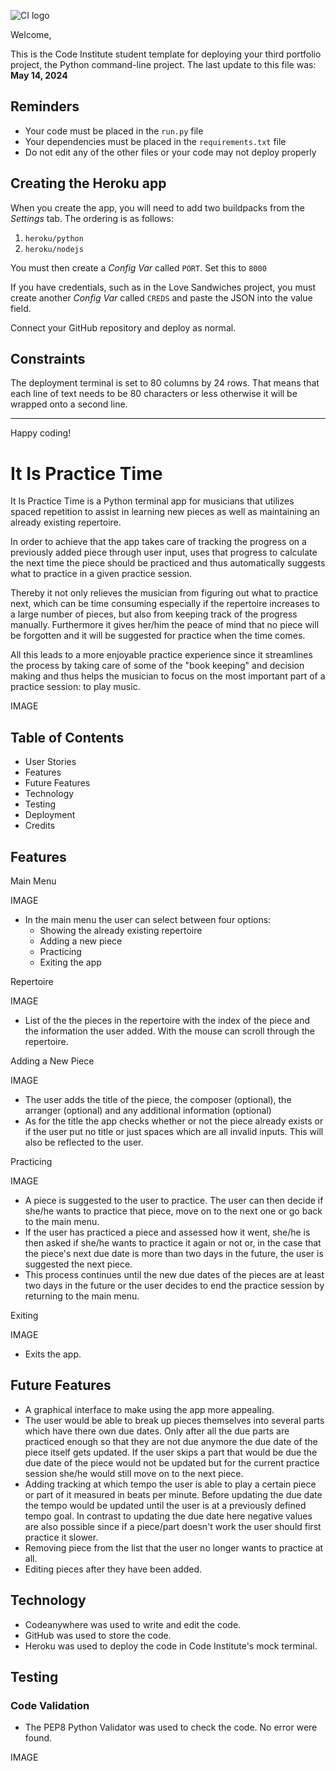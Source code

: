 ![CI logo](https://codeinstitute.s3.amazonaws.com/fullstack/ci_logo_small.png)

Welcome,

This is the Code Institute student template for deploying your third portfolio project, the Python command-line project. The last update to this file was: **May 14, 2024**

## Reminders

- Your code must be placed in the `run.py` file
- Your dependencies must be placed in the `requirements.txt` file
- Do not edit any of the other files or your code may not deploy properly

## Creating the Heroku app

When you create the app, you will need to add two buildpacks from the _Settings_ tab. The ordering is as follows:

1. `heroku/python`
2. `heroku/nodejs`

You must then create a _Config Var_ called `PORT`. Set this to `8000`

If you have credentials, such as in the Love Sandwiches project, you must create another _Config Var_ called `CREDS` and paste the JSON into the value field.

Connect your GitHub repository and deploy as normal.

## Constraints

The deployment terminal is set to 80 columns by 24 rows. That means that each line of text needs to be 80 characters or less otherwise it will be wrapped onto a second line.

---

Happy coding!



# It Is Practice Time

It Is Practice Time is a Python terminal app for musicians that utilizes spaced repetition to assist in learning new pieces as well as maintaining an already existing repertoire.

In order to achieve that the app takes care of tracking the progress on a previously added piece through user input, uses that progress to calculate the next time the piece should be practiced and thus automatically suggests what to practice in a given practice session.

Thereby it not only relieves the musician from figuring out what to practice next, which can be time consuming especially if the repertoire increases to a large number of pieces, but also from keeping track of the progress manually. Furthermore it gives her/him the peace of mind that no piece will be forgotten and it will be suggested for practice when the time comes.

All this leads to a more enjoyable practice experience since it streamlines the process by taking care of some of the "book keeping" and decision making and thus helps the musician to focus on the most important part of a practice session: to play music.

IMAGE

## Table of Contents

- User Stories
- Features
- Future Features
- Technology
- Testing
- Deployment
- Credits


## Features

Main Menu

IMAGE

- In the main menu the user can select between four options:
    - Showing the already existing repertoire
    - Adding a new piece
    - Practicing
    - Exiting the app

Repertoire

IMAGE

- List of the the pieces in the repertoire with the index of the piece and the information the user added. With the mouse can scroll through the repertoire.

Adding a New Piece

IMAGE

- The user adds the title of the piece, the composer (optional), the arranger (optional) and any additional information (optional)
- As for the title the app checks whether or not the piece already exists or if the user put no title or just spaces which are all invalid inputs. This will also be reflected to the user.

Practicing

IMAGE

- A piece is suggested to the user to practice. The user can then decide if she/he wants to practice that piece, move on to the next one or go back to the main menu.
- If the user has practiced a piece and assessed how it went, she/he is then asked if she/he wants to practice it again or not or, in the case that the piece's next due date is more than two days in the future, the user is suggested the next piece.
- This process continues until the new due dates of the pieces are at least two days in the future or the user decides to end the practice session by returning to the main menu.

Exiting

IMAGE

- Exits the app.

## Future Features

- A graphical interface to make using the app more appealing.
- The user would be able to break up pieces themselves into several parts which have there own due dates. Only after all the due parts are practiced enough so that they are not due anymore the due date of the piece itself gets updated. If the user skips a part that would be due the due date of the piece would not be updated but for the current practice session she/he would still move on to the next piece.
- Adding tracking at which tempo the user is able to play a certain piece or part of it measured in beats per minute. Before updating the due date the tempo would be updated until the user is at a previously defined tempo goal. In contrast to updating the due date here negative values are also possible since if a piece/part doesn't work the user should first practice it slower.
- Removing piece from the list that the user no longer wants to practice at all.
- Editing pieces after they have been added.

## Technology

- Codeanywhere was used to write and edit the code.
- GitHub was used to store the code.
- Heroku was used to deploy the code in Code Institute's mock terminal.

## Testing

### Code Validation

- The PEP8 Python Validator was used to check the code. No error were found.

IMAGE





